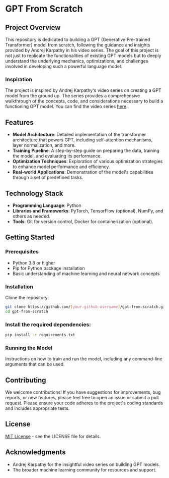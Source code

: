 # GPT From Scratch

## Project Overview

This repository is dedicated to building a GPT (Generative Pre-trained Transformer) model from scratch, following the guidance and insights provided by Andrej Karpathy in his video series. The goal of this project is not just to replicate the functionalities of existing GPT models but to deeply understand the underlying mechanics, optimizations, and challenges involved in developing such a powerful language model.

### Inspiration

The project is inspired by Andrej Karpathy's video series on creating a GPT model from the ground up. The series provides a comprehensive walkthrough of the concepts, code, and considerations necessary to build a functioning GPT model. You can find the video series [here](https://www.youtube.com/watch?v=kCc8FmEb1nY).

## Features

- **Model Architecture**: Detailed implementation of the transformer architecture that powers GPT, including self-attention mechanisms, layer normalization, and more.
- **Training Pipeline**: A step-by-step guide on preparing the data, training the model, and evaluating its performance.
- **Optimization Techniques**: Exploration of various optimization strategies to enhance model performance and efficiency.
- **Real-world Applications**: Demonstration of the model's capabilities through a set of predefined tasks.

## Technology Stack

- **Programming Language**: Python
- **Libraries and Frameworks**: PyTorch, TensorFlow (optional), NumPy, and others as needed.
- **Tools**: Git for version control, Docker for containerization (optional).

## Getting Started

### Prerequisites

- Python 3.8 or higher
- Pip for Python package installation
- Basic understanding of machine learning and neural network concepts

### Installation

Clone the repository:

```bash
git clone https://github.com/[your-github-username]/gpt-from-scratch.git
cd gpt-from-scratch
```

### Install the required dependencies:

```bash
pip install -r requirements.txt
```


### Running the Model

Instructions on how to train and run the model, including any command-line arguments that can be used.

## Contributing

We welcome contributions! If you have suggestions for improvements, bug reports, or new features, please feel free to open an issue or submit a pull request. Please ensure your code adheres to the project's coding standards and includes appropriate tests.

## License

[MIT License](LICENSE) - see the LICENSE file for details.

## Acknowledgments

- Andrej Karpathy for the insightful video series on building GPT models.
- The broader machine learning community for resources and support.
